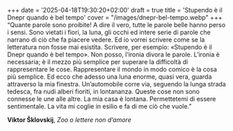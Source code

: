 +++
date = '2025-04-18T19:30:20+02:00'
draft = true
title = 'Stupendo è il Dnepr quando è bel tempo'
cover = "/images/dnepr-bel-tempo.webp"
+++
“Quante parole sono proibite!
A dire il vero, tutte le parole belle hanno perso i sensi.
Sono vietati i fiori, la luna, gli occhi ed intere serie di parole che narrano di ciò che fa piacere vedere.
Ed io vorrei scrivere come se la letteratura non fosse mai esistita. Scrivere, per esempio: «Stupendo è il Dnepr quando è bel tempo».
Non posso, l’ironia divora le parole. L’ironia è necessaria; è il mezzo più semplice per superare la difficoltà di rappresentare le cose.
Rappresentare il mondo in modo comico è la cosa più semplice.
Ed ecco che adesso una luna enorme, quasi vera, guarda attraverso la mia finestra.
Un’automobile corre via, seguendo la lunga strada tedesca, fra nudi alberi fioriti, in lontananza.
Queste cose non sono connesse le une alle altre. La mia casa è lontana. Permettetemi di essere sentimentale. La vita mi coglie in esilio e fa di me ciò che vuole.”

**Viktor Šklovskij**, *Zoo o lettere non d’amore*